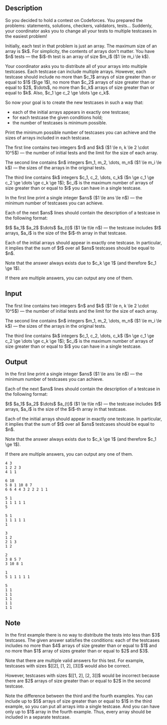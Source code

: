 ## Description

<div><p>So you decided to hold a contest on Codeforces. You prepared the problems: statements, solutions, checkers, validators, tests... Suddenly, your coordinator asks you to change all your tests to multiple testcases in the easiest problem!</p><p>Initially, each test in that problem is just an array. The maximum size of an array is $k$. For simplicity, the contents of arrays don't matter. You have $n$ tests — the $i$-th test is an array of size $m_i$ ($1 \le m_i \le k$).</p><p>Your coordinator asks you to distribute all of your arrays into multiple testcases. Each testcase can include multiple arrays. However, each testcase should include no more than $c_1$ arrays of size <span class="tex-font-style-bf">greater than or equal to $1$</span> ($\ge 1$), no more than $c_2$ arrays of size <span class="tex-font-style-bf">greater than or equal to $2$</span>, $\dots$, no more than $c_k$ arrays of size <span class="tex-font-style-bf">greater than or equal to $k$</span>. Also, $c_1 \ge c_2 \ge \dots \ge c_k$.</p><p>So now your goal is to create the new testcases in such a way that: </p><ul> <li> each of the initial arrays appears in <span class="tex-font-style-bf">exactly one</span> testcase; </li><li> for each testcase the given conditions hold; </li><li> the number of testcases is minimum possible. </li></ul><p>Print the minimum possible number of testcases you can achieve and the sizes of arrays included in each testcase.</p></div><div class="input-specification"><p>The first line contains two integers $n$ and $k$ ($1 \le n, k \le 2 \cdot 10^5$)&nbsp;— the number of initial tests and the limit for the size of each array.</p><p>The second line contains $n$ integers $m_1, m_2, \dots, m_n$ ($1 \le m_i \le k$)&nbsp;— the sizes of the arrays in the original tests.</p><p>The third line contains $k$ integers $c_1, c_2, \dots, c_k$ ($n \ge c_1 \ge c_2 \ge \dots \ge c_k \ge 1$); $c_i$ is the maximum number of arrays of size greater than or equal to $i$ you can have in a single testcase.</p></div><div class="output-specification"><p>In the first line print a single integer $ans$ ($1 \le ans \le n$)&nbsp;— the minimum number of testcases you can achieve.</p><p>Each of the next $ans$ lines should contain the description of a testcase in the following format:</p><p>$t$ $a_1$ $a_2$ $\dots$ $a_{t}$ ($1 \le t\le n$)&nbsp;— the testcase includes $t$ arrays, $a_i$ is the size of the $i$-th array in that testcase.</p><p>Each of the initial arrays should appear in <span class="tex-font-style-bf">exactly one</span> testcase. In particular, it implies that the sum of $t$ over all $ans$ testcases should be equal to $n$.</p><p>Note that the answer always exists due to $c_k \ge 1$ (and therefore $c_1 \ge 1$).</p><p>If there are multiple answers, you can output any one of them.</p></div>

## Input

<p>The first line contains two integers $n$ and $k$ ($1 \le n, k \le 2 \cdot 10^5$)&nbsp;— the number of initial tests and the limit for the size of each array.</p><p>The second line contains $n$ integers $m_1, m_2, \dots, m_n$ ($1 \le m_i \le k$)&nbsp;— the sizes of the arrays in the original tests.</p><p>The third line contains $k$ integers $c_1, c_2, \dots, c_k$ ($n \ge c_1 \ge c_2 \ge \dots \ge c_k \ge 1$); $c_i$ is the maximum number of arrays of size greater than or equal to $i$ you can have in a single testcase.</p>

## Output

<p>In the first line print a single integer $ans$ ($1 \le ans \le n$)&nbsp;— the minimum number of testcases you can achieve.</p><p>Each of the next $ans$ lines should contain the description of a testcase in the following format:</p><p>$t$ $a_1$ $a_2$ $\dots$ $a_{t}$ ($1 \le t\le n$)&nbsp;— the testcase includes $t$ arrays, $a_i$ is the size of the $i$-th array in that testcase.</p><p>Each of the initial arrays should appear in <span class="tex-font-style-bf">exactly one</span> testcase. In particular, it implies that the sum of $t$ over all $ans$ testcases should be equal to $n$.</p><p>Note that the answer always exists due to $c_k \ge 1$ (and therefore $c_1 \ge 1$).</p><p>If there are multiple answers, you can output any one of them.</p>





```input1
4 3
1 2 2 3
4 1 1
```




```input2
6 10
5 8 1 10 8 7
6 6 4 4 3 2 2 2 1 1
```




```input3
5 1
1 1 1 1 1
5
```




```input4
5 1
1 1 1 1 1
1
```




```output1
3
1 2
2 1 3
1 2
```




```output2
2
3 8 5 7
3 10 8 1
```




```output3
1
5 1 1 1 1 1
```




```output4
5
1 1
1 1
1 1
1 1
1 1
```



## Note

<p>In the first example there is no way to distribute the tests into less than $3$ testcases. The given answer satisfies the conditions: each of the testcases includes no more than $4$ arrays of size greater than or equal to $1$ and no more than $1$ array of sizes greater than or equal to $2$ and $3$.</p><p>Note that there are multiple valid answers for this test. For example, testcases with sizes $[[2], [1, 2], [3]]$ would also be correct.</p><p>However, testcases with sizes $[[1, 2], [2, 3]]$ would be incorrect because there are $2$ arrays of size greater than or equal to $2$ in the second testcase.</p><p>Note the difference between the third and the fourth examples. You can include up to $5$ arrays of size greater than or equal to $1$ in the third example, so you can put all arrays into a single testcase. And you can have only up to $1$ array in the fourth example. Thus, every array should be included in a separate testcase.</p>

